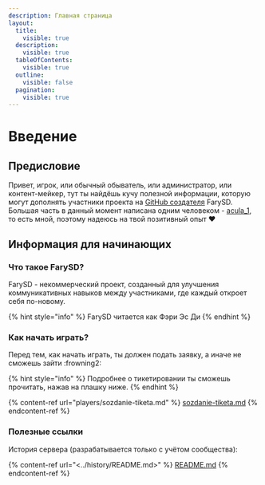 ```yaml
---
description: Главная страница
layout:
  title:
    visible: true
  description:
    visible: true
  tableOfContents:
    visible: true
  outline:
    visible: false
  pagination:
    visible: true
---
```


# Введение

## Предисловие

Привет, игрок, или обычный обыватель, или администратор, или контент-мейкер, тут ты найдёшь кучу полезной информации, которую могут дополнять участники проекта на [GitHub создателя](https://github.com/aculaOne/FarySD_Wiki) FarySD. Большая часть в данный момент написана одним человеком - [acula_1](https://vk.com/acula_1), то есть мной, поэтому надеюсь на твой позитивный опыт ❤

## Информация для начинающих

### Что такое FarySD?

FarySD - некоммерческий проект, созданный для улучшения коммуникативных навыков между участниками, где каждый откроет себя по-новому.

{% hint style="info" %}
FarySD читается как Фэри Эс Ди
{% endhint %}

### Как начать играть?

Перед тем, как начать играть, ты должен подать заявку, а иначе не сможешь зайти :frowning2:

{% hint style="info" %}
Подробнее о тикетировании ты сможешь прочитать, нажав на плашку ниже.
{% endhint %}

{% content-ref url="players/sozdanie-tiketa.md" %}
[sozdanie-tiketa.md](players/sozdanie-tiketa.md)
{% endcontent-ref %}

### Полезные ссылки

История сервера (разрабатывается только с учётом сообщества):

{% content-ref url="<../history/README.md>" %}
[README.md](../history/README.md)
{% endcontent-ref %}
